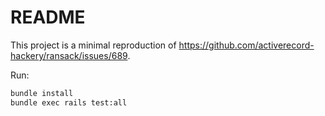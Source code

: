 # README

This project is a minimal reproduction of
https://github.com/activerecord-hackery/ransack/issues/689.

Run:

```sh
bundle install
bundle exec rails test:all
```
